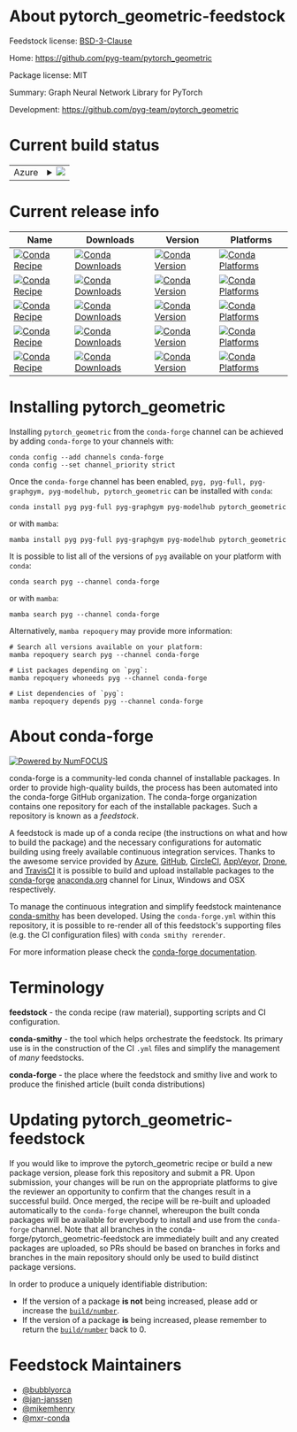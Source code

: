 About pytorch_geometric-feedstock
=================================

Feedstock license: [BSD-3-Clause](https://github.com/conda-forge/pytorch_geometric-feedstock/blob/main/LICENSE.txt)

Home: https://github.com/pyg-team/pytorch_geometric

Package license: MIT

Summary: Graph Neural Network Library for PyTorch

Development: https://github.com/pyg-team/pytorch_geometric

Current build status
====================


<table>
    
  <tr>
    <td>Azure</td>
    <td>
      <details>
        <summary>
          <a href="https://dev.azure.com/conda-forge/feedstock-builds/_build/latest?definitionId=10113&branchName=main">
            <img src="https://dev.azure.com/conda-forge/feedstock-builds/_apis/build/status/pytorch_geometric-feedstock?branchName=main">
          </a>
        </summary>
        <table>
          <thead><tr><th>Variant</th><th>Status</th></tr></thead>
          <tbody><tr>
              <td>linux_64</td>
              <td>
                <a href="https://dev.azure.com/conda-forge/feedstock-builds/_build/latest?definitionId=10113&branchName=main">
                  <img src="https://dev.azure.com/conda-forge/feedstock-builds/_apis/build/status/pytorch_geometric-feedstock?branchName=main&jobName=linux&configuration=linux%20linux_64_" alt="variant">
                </a>
              </td>
            </tr><tr>
              <td>osx_64</td>
              <td>
                <a href="https://dev.azure.com/conda-forge/feedstock-builds/_build/latest?definitionId=10113&branchName=main">
                  <img src="https://dev.azure.com/conda-forge/feedstock-builds/_apis/build/status/pytorch_geometric-feedstock?branchName=main&jobName=osx&configuration=osx%20osx_64_" alt="variant">
                </a>
              </td>
            </tr><tr>
              <td>win_64</td>
              <td>
                <a href="https://dev.azure.com/conda-forge/feedstock-builds/_build/latest?definitionId=10113&branchName=main">
                  <img src="https://dev.azure.com/conda-forge/feedstock-builds/_apis/build/status/pytorch_geometric-feedstock?branchName=main&jobName=win&configuration=win%20win_64_" alt="variant">
                </a>
              </td>
            </tr>
          </tbody>
        </table>
      </details>
    </td>
  </tr>
</table>

Current release info
====================

| Name | Downloads | Version | Platforms |
| --- | --- | --- | --- |
| [![Conda Recipe](https://img.shields.io/badge/recipe-pyg-green.svg)](https://anaconda.org/conda-forge/pyg) | [![Conda Downloads](https://img.shields.io/conda/dn/conda-forge/pyg.svg)](https://anaconda.org/conda-forge/pyg) | [![Conda Version](https://img.shields.io/conda/vn/conda-forge/pyg.svg)](https://anaconda.org/conda-forge/pyg) | [![Conda Platforms](https://img.shields.io/conda/pn/conda-forge/pyg.svg)](https://anaconda.org/conda-forge/pyg) |
| [![Conda Recipe](https://img.shields.io/badge/recipe-pyg--full-green.svg)](https://anaconda.org/conda-forge/pyg-full) | [![Conda Downloads](https://img.shields.io/conda/dn/conda-forge/pyg-full.svg)](https://anaconda.org/conda-forge/pyg-full) | [![Conda Version](https://img.shields.io/conda/vn/conda-forge/pyg-full.svg)](https://anaconda.org/conda-forge/pyg-full) | [![Conda Platforms](https://img.shields.io/conda/pn/conda-forge/pyg-full.svg)](https://anaconda.org/conda-forge/pyg-full) |
| [![Conda Recipe](https://img.shields.io/badge/recipe-pyg--graphgym-green.svg)](https://anaconda.org/conda-forge/pyg-graphgym) | [![Conda Downloads](https://img.shields.io/conda/dn/conda-forge/pyg-graphgym.svg)](https://anaconda.org/conda-forge/pyg-graphgym) | [![Conda Version](https://img.shields.io/conda/vn/conda-forge/pyg-graphgym.svg)](https://anaconda.org/conda-forge/pyg-graphgym) | [![Conda Platforms](https://img.shields.io/conda/pn/conda-forge/pyg-graphgym.svg)](https://anaconda.org/conda-forge/pyg-graphgym) |
| [![Conda Recipe](https://img.shields.io/badge/recipe-pyg--modelhub-green.svg)](https://anaconda.org/conda-forge/pyg-modelhub) | [![Conda Downloads](https://img.shields.io/conda/dn/conda-forge/pyg-modelhub.svg)](https://anaconda.org/conda-forge/pyg-modelhub) | [![Conda Version](https://img.shields.io/conda/vn/conda-forge/pyg-modelhub.svg)](https://anaconda.org/conda-forge/pyg-modelhub) | [![Conda Platforms](https://img.shields.io/conda/pn/conda-forge/pyg-modelhub.svg)](https://anaconda.org/conda-forge/pyg-modelhub) |
| [![Conda Recipe](https://img.shields.io/badge/recipe-pytorch_geometric-green.svg)](https://anaconda.org/conda-forge/pytorch_geometric) | [![Conda Downloads](https://img.shields.io/conda/dn/conda-forge/pytorch_geometric.svg)](https://anaconda.org/conda-forge/pytorch_geometric) | [![Conda Version](https://img.shields.io/conda/vn/conda-forge/pytorch_geometric.svg)](https://anaconda.org/conda-forge/pytorch_geometric) | [![Conda Platforms](https://img.shields.io/conda/pn/conda-forge/pytorch_geometric.svg)](https://anaconda.org/conda-forge/pytorch_geometric) |

Installing pytorch_geometric
============================

Installing `pytorch_geometric` from the `conda-forge` channel can be achieved by adding `conda-forge` to your channels with:

```
conda config --add channels conda-forge
conda config --set channel_priority strict
```

Once the `conda-forge` channel has been enabled, `pyg, pyg-full, pyg-graphgym, pyg-modelhub, pytorch_geometric` can be installed with `conda`:

```
conda install pyg pyg-full pyg-graphgym pyg-modelhub pytorch_geometric
```

or with `mamba`:

```
mamba install pyg pyg-full pyg-graphgym pyg-modelhub pytorch_geometric
```

It is possible to list all of the versions of `pyg` available on your platform with `conda`:

```
conda search pyg --channel conda-forge
```

or with `mamba`:

```
mamba search pyg --channel conda-forge
```

Alternatively, `mamba repoquery` may provide more information:

```
# Search all versions available on your platform:
mamba repoquery search pyg --channel conda-forge

# List packages depending on `pyg`:
mamba repoquery whoneeds pyg --channel conda-forge

# List dependencies of `pyg`:
mamba repoquery depends pyg --channel conda-forge
```


About conda-forge
=================

[![Powered by
NumFOCUS](https://img.shields.io/badge/powered%20by-NumFOCUS-orange.svg?style=flat&colorA=E1523D&colorB=007D8A)](https://numfocus.org)

conda-forge is a community-led conda channel of installable packages.
In order to provide high-quality builds, the process has been automated into the
conda-forge GitHub organization. The conda-forge organization contains one repository
for each of the installable packages. Such a repository is known as a *feedstock*.

A feedstock is made up of a conda recipe (the instructions on what and how to build
the package) and the necessary configurations for automatic building using freely
available continuous integration services. Thanks to the awesome service provided by
[Azure](https://azure.microsoft.com/en-us/services/devops/), [GitHub](https://github.com/),
[CircleCI](https://circleci.com/), [AppVeyor](https://www.appveyor.com/),
[Drone](https://cloud.drone.io/welcome), and [TravisCI](https://travis-ci.com/)
it is possible to build and upload installable packages to the
[conda-forge](https://anaconda.org/conda-forge) [anaconda.org](https://anaconda.org/)
channel for Linux, Windows and OSX respectively.

To manage the continuous integration and simplify feedstock maintenance
[conda-smithy](https://github.com/conda-forge/conda-smithy) has been developed.
Using the ``conda-forge.yml`` within this repository, it is possible to re-render all of
this feedstock's supporting files (e.g. the CI configuration files) with ``conda smithy rerender``.

For more information please check the [conda-forge documentation](https://conda-forge.org/docs/).

Terminology
===========

**feedstock** - the conda recipe (raw material), supporting scripts and CI configuration.

**conda-smithy** - the tool which helps orchestrate the feedstock.
                   Its primary use is in the construction of the CI ``.yml`` files
                   and simplify the management of *many* feedstocks.

**conda-forge** - the place where the feedstock and smithy live and work to
                  produce the finished article (built conda distributions)


Updating pytorch_geometric-feedstock
====================================

If you would like to improve the pytorch_geometric recipe or build a new
package version, please fork this repository and submit a PR. Upon submission,
your changes will be run on the appropriate platforms to give the reviewer an
opportunity to confirm that the changes result in a successful build. Once
merged, the recipe will be re-built and uploaded automatically to the
`conda-forge` channel, whereupon the built conda packages will be available for
everybody to install and use from the `conda-forge` channel.
Note that all branches in the conda-forge/pytorch_geometric-feedstock are
immediately built and any created packages are uploaded, so PRs should be based
on branches in forks and branches in the main repository should only be used to
build distinct package versions.

In order to produce a uniquely identifiable distribution:
 * If the version of a package **is not** being increased, please add or increase
   the [``build/number``](https://docs.conda.io/projects/conda-build/en/latest/resources/define-metadata.html#build-number-and-string).
 * If the version of a package **is** being increased, please remember to return
   the [``build/number``](https://docs.conda.io/projects/conda-build/en/latest/resources/define-metadata.html#build-number-and-string)
   back to 0.

Feedstock Maintainers
=====================

* [@bubblyorca](https://github.com/bubblyorca/)
* [@jan-janssen](https://github.com/jan-janssen/)
* [@mikemhenry](https://github.com/mikemhenry/)
* [@mxr-conda](https://github.com/mxr-conda/)

